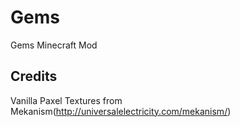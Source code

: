 Gems
========

Gems Minecraft Mod

Credits
--------
Vanilla Paxel Textures from Mekanism(http://universalelectricity.com/mekanism/)
